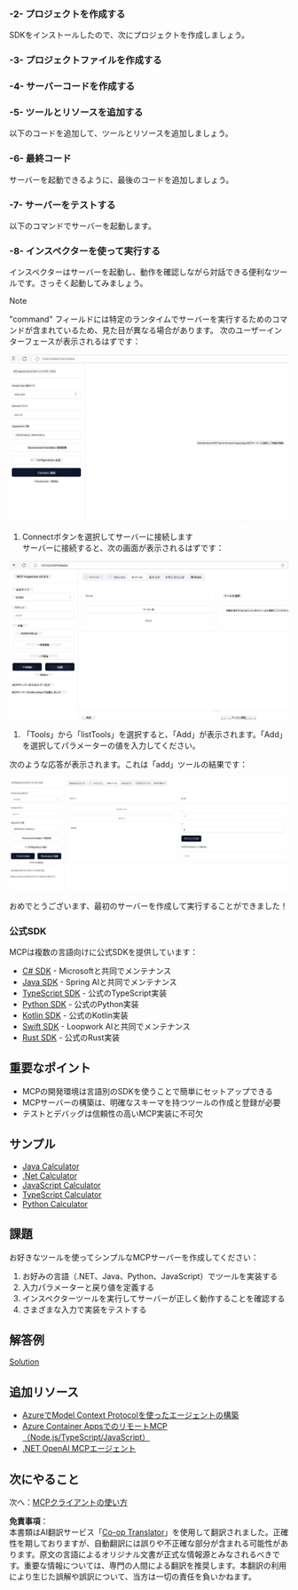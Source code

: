<!--
CO_OP_TRANSLATOR_METADATA:
{
  "original_hash": "315ecce765d22639b60dbc41344c8533",
  "translation_date": "2025-07-13T17:27:26+00:00",
  "source_file": "03-GettingStarted/01-first-server/README.md",
  "language_code": "ja"
}
-->
### -2- プロジェクトを作成する

SDKをインストールしたので、次にプロジェクトを作成しましょう。

### -3- プロジェクトファイルを作成する

### -4- サーバーコードを作成する

### -5- ツールとリソースを追加する

以下のコードを追加して、ツールとリソースを追加しましょう。

### -6- 最終コード

サーバーを起動できるように、最後のコードを追加しましょう。

### -7- サーバーをテストする

以下のコマンドでサーバーを起動します。

### -8- インスペクターを使って実行する

インスペクターはサーバーを起動し、動作を確認しながら対話できる便利なツールです。さっそく起動してみましょう。
> [!NOTE]
> "command" フィールドには特定のランタイムでサーバーを実行するためのコマンドが含まれているため、見た目が異なる場合があります。
次のユーザーインターフェースが表示されるはずです：

![Connect](../../../../translated_images/connect.141db0b2bd05f096fb1dd91273771fd8b2469d6507656c3b0c9df4b3c5473929.ja.png)

1. Connectボタンを選択してサーバーに接続します  
  サーバーに接続すると、次の画面が表示されるはずです：

  ![Connected](../../../../translated_images/connected.73d1e042c24075d386cacdd4ee7cd748c16364c277d814e646ff2f7b5eefde85.ja.png)

1. 「Tools」から「listTools」を選択すると、「Add」が表示されます。「Add」を選択してパラメーターの値を入力してください。

  次のような応答が表示されます。これは「add」ツールの結果です：

  ![Result of running add](../../../../translated_images/ran-tool.a5a6ee878c1369ec1e379b81053395252a441799dbf23416c36ddf288faf8249.ja.png)

おめでとうございます、最初のサーバーを作成して実行することができました！

### 公式SDK

MCPは複数の言語向けに公式SDKを提供しています：

- [C# SDK](https://github.com/modelcontextprotocol/csharp-sdk) - Microsoftと共同でメンテナンス
- [Java SDK](https://github.com/modelcontextprotocol/java-sdk) - Spring AIと共同でメンテナンス
- [TypeScript SDK](https://github.com/modelcontextprotocol/typescript-sdk) - 公式のTypeScript実装
- [Python SDK](https://github.com/modelcontextprotocol/python-sdk) - 公式のPython実装
- [Kotlin SDK](https://github.com/modelcontextprotocol/kotlin-sdk) - 公式のKotlin実装
- [Swift SDK](https://github.com/modelcontextprotocol/swift-sdk) - Loopwork AIと共同でメンテナンス
- [Rust SDK](https://github.com/modelcontextprotocol/rust-sdk) - 公式のRust実装

## 重要なポイント

- MCPの開発環境は言語別のSDKを使うことで簡単にセットアップできる
- MCPサーバーの構築は、明確なスキーマを持つツールの作成と登録が必要
- テストとデバッグは信頼性の高いMCP実装に不可欠

## サンプル

- [Java Calculator](../samples/java/calculator/README.md)
- [.Net Calculator](../../../../03-GettingStarted/samples/csharp)
- [JavaScript Calculator](../samples/javascript/README.md)
- [TypeScript Calculator](../samples/typescript/README.md)
- [Python Calculator](../../../../03-GettingStarted/samples/python)

## 課題

お好きなツールを使ってシンプルなMCPサーバーを作成してください：

1. お好みの言語（.NET、Java、Python、JavaScript）でツールを実装する
2. 入力パラメーターと戻り値を定義する
3. インスペクターツールを実行してサーバーが正しく動作することを確認する
4. さまざまな入力で実装をテストする

## 解答例

[Solution](./solution/README.md)

## 追加リソース

- [AzureでModel Context Protocolを使ったエージェントの構築](https://learn.microsoft.com/azure/developer/ai/intro-agents-mcp)
- [Azure Container AppsでのリモートMCP（Node.js/TypeScript/JavaScript）](https://learn.microsoft.com/samples/azure-samples/mcp-container-ts/mcp-container-ts/)
- [.NET OpenAI MCPエージェント](https://learn.microsoft.com/samples/azure-samples/openai-mcp-agent-dotnet/openai-mcp-agent-dotnet/)

## 次にやること

次へ：[MCPクライアントの使い方](../02-client/README.md)

**免責事項**：  
本書類はAI翻訳サービス「[Co-op Translator](https://github.com/Azure/co-op-translator)」を使用して翻訳されました。正確性を期しておりますが、自動翻訳には誤りや不正確な部分が含まれる可能性があります。原文の言語によるオリジナル文書が正式な情報源とみなされるべきです。重要な情報については、専門の人間による翻訳を推奨します。本翻訳の利用により生じた誤解や誤訳について、当方は一切の責任を負いかねます。